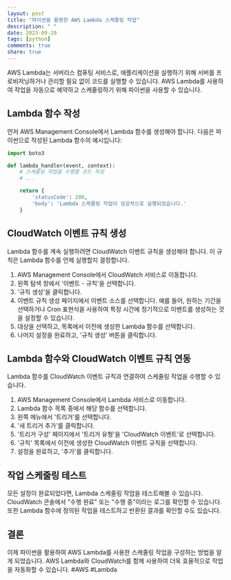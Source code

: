 ```yaml
---
layout: post
title: "파이썬을 활용한 AWS Lambda 스케줄링 작업"
description: " "
date: 2023-09-20
tags: [python]
comments: true
share: true
---
```


AWS Lambda는 서버리스 컴퓨팅 서비스로, 애플리케이션을 실행하기 위해 서버를 프로비저닝하거나 관리할 필요 없이 코드를 실행할 수 있습니다. AWS Lambda를 사용하여 작업을 자동으로 예약하고 스케줄링하기 위해 파이썬을 사용할 수 있습니다.

## Lambda 함수 작성

먼저 AWS Management Console에서 Lambda 함수를 생성해야 합니다. 다음은 파이썬으로 작성된 Lambda 함수의 예시입니다:

```python
import boto3

def lambda_handler(event, context):
    # 스케줄링 작업을 수행할 코드 작성
    # ...

    return {
        'statusCode': 200,
        'body': 'Lambda 스케줄링 작업이 성공적으로 실행되었습니다.'
    }
```

## CloudWatch 이벤트 규칙 생성

Lambda 함수를 계속 실행하려면 CloudWatch 이벤트 규칙을 생성해야 합니다. 이 규칙은 Lambda 함수를 언제 실행할지 결정합니다.

1. AWS Management Console에서 CloudWatch 서비스로 이동합니다.
2. 왼쪽 탐색 창에서 '이벤트 - 규칙'을 선택합니다.
3. '규칙 생성'을 클릭합니다.
4. 이벤트 규칙 생성 페이지에서 이벤트 소스를 선택합니다. 예를 들어, 원하는 기간을 선택하거나 Cron 표현식을 사용하여 특정 시간에 정기적으로 이벤트를 생성하는 것을 설정할 수 있습니다.
5. 대상을 선택하고, 목록에서 이전에 생성한 Lambda 함수를 선택합니다.
6. 나머지 설정을 완료하고, '규칙 생성' 버튼을 클릭합니다.

## Lambda 함수와 CloudWatch 이벤트 규칙 연동

Lambda 함수를 CloudWatch 이벤트 규칙과 연결하여 스케줄링 작업을 수행할 수 있습니다.

1. AWS Management Console에서 Lambda 서비스로 이동합니다.
2. Lambda 함수 목록 중에서 해당 함수를 선택합니다.
3. 왼쪽 메뉴에서 '트리거'를 선택합니다.
4. '새 트리거 추가'를 클릭합니다.
5. '트리거 구성' 페이지에서 '트리거 유형'을 'CloudWatch 이벤트'로 선택합니다.
6. '규칙' 목록에서 이전에 생성한 CloudWatch 이벤트 규칙을 선택합니다.
7. 설정을 완료하고, '추가'를 클릭합니다.

## 작업 스케줄링 테스트

모든 설정이 완료되었다면, Lambda 스케줄링 작업을 테스트해볼 수 있습니다. CloudWatch 콘솔에서 "수행 완료" 또는 "수행 중"이라는 로그를 확인할 수 있습니다. 또한 Lambda 함수에 정의된 작업을 테스트하고 반환된 결과를 확인할 수도 있습니다.

## 결론

이제 파이썬을 활용하여 AWS Lambda를 사용한 스케줄링 작업을 구성하는 방법을 알게 되었습니다. AWS Lambda와 CloudWatch를 함께 사용하여 더욱 효율적으로 작업을 자동화할 수 있습니다. #AWS #Lambda
